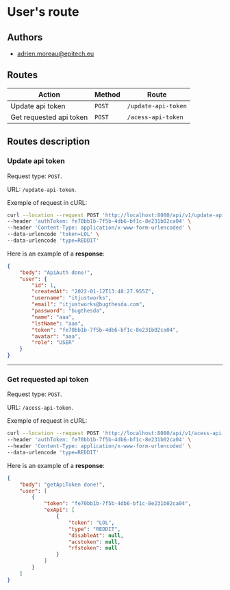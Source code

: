 # **User's route**

## **Authors**

- adrien.moreau@epitech.eu

## **Routes**

| Action | Method | Route |
| ---- | ---- | ---- |
| Update api token | `POST` | `/update-api-token` |
| Get requested api token | `POST` | `/acess-api-token` |

## **Routes description**

### **Update api token**

Request type: `POST`.

URL: `/update-api-token`.

Exemple of request in cURL:
```bash
curl --location --request POST 'http://localhost:8080/api/v1/update-api-token' \
--header 'authToken: fe70bb1b-7f5b-4db6-bf1c-8e231b02ca04' \
--header 'Content-Type: application/x-www-form-urlencoded' \
--data-urlencode 'token=LOL' \
--data-urlencode 'type=REDDIT'
```

Here is an example of a **response**:
```json
{
    "body": "ApiAuth done!",
    "user": {
        "id": 1,
        "createdAt": "2022-01-12T13:48:27.955Z",
        "username": "itjustworks",
        "email": "itjustworks@bugthesda.com",
        "password": "bugthesda",
        "name": "aaa",
        "lstName": "aaa",
        "token": "fe70bb1b-7f5b-4db6-bf1c-8e231b02ca04",
        "avatar": "aaa",
        "role": "USER"
    }
}
```
____
### **Get requested api token**

Request type: `POST`.

URL: `/acess-api-token`.

Exemple of request in cURL:
```bash
curl --location --request POST 'http://localhost:8080/api/v1/acess-api-token' \
--header 'authToken: fe70bb1b-7f5b-4db6-bf1c-8e231b02ca04' \
--header 'Content-Type: application/x-www-form-urlencoded' \
--data-urlencode 'type=REDDIT'
```

Here is an example of a **response**:
```json
{
    "body": "getApiToken done!",
    "user": [
        {
            "token": "fe70bb1b-7f5b-4db6-bf1c-8e231b02ca04",
            "exApi": [
                {
                    "token": "LOL",
                    "type": "REDDIT",
                    "disableAt": null,
                    "acstoken": null,
                    "rfstoken": null
                }
            ]
        }
    ]
}
```